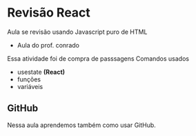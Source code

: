 # Revisão React
Aula se revisão usando Javascript puro de HTML

- Aula do prof. conrado

Essa atividade foi de compra de passsagens
Comandos usados
- usestate __(React)__
- funções
- variáveis

## GitHub

Nessa aula aprendemos também como usar GitHub.
